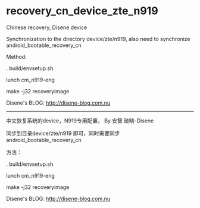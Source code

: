 recovery_cn_device_zte_n919
===========================

Chinese recovery, Disene device

Synchronization to the directory device/zte/n919, also need to synchronize android_bootable_recovery_cn

Method:

. build/envsetup.sh

lunch cm_n919-eng

make -j32 recoveryimage

Disene's BLOG: http://disene-blog.com.nu

---------------------------------------------------

中文恢复系统的device，N919专用配置， By 安智 破晓-Disene

同步到目录device/zte/n919 即可，同时需要同步android_bootable_recovery_cn

方法：

. build/envsetup.sh

lunch cm_n919-eng

make -j32 recoveryimage


Disene's BLOG: http://disene-blog.com.nu
